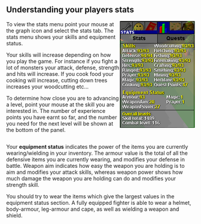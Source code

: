<h2 class="rsc-centre-text">Understanding your players stats</h2>

<img class="rsc-image" src="/manual-images/stats.png" align="right" />
To view the stats menu point your mouse at the graph icon and select the stats tab. The stats menu shows your skills and equipment status.

Your skills will increase depending on how you play the game. For instance if you fight a lot of monsters your attack, defense, strength and hits will increase. If you cook food your cooking will increase, cutting down trees increases your woodcutting etc...

To determine how close you are to advancing a level, point your mouse at the skill you are interested in. The number of experience points you have earnt so far, and the number you need for the next level will be shown at the bottom of the panel.

<div style="clear:both;"></div>

Your **equipment status** indicates the power of the items you are currently wearing/wielding in your inventory. The armour value is the total of all the defensive items you are currently wearing, and modifies your defense in battle. Weapon aim indicates how easy the weapon you are holding is to aim and modifies your attack skills, whereas weapon power shows how much damage the weapon you are holding can do and modifies your strength skill.

You should try to wear the items which give the largest values in the equipment status section. A fully equipped fighter is able to wear a helmet, body-armour, leg-armour and cape, as well as wielding a weapon and shield.
